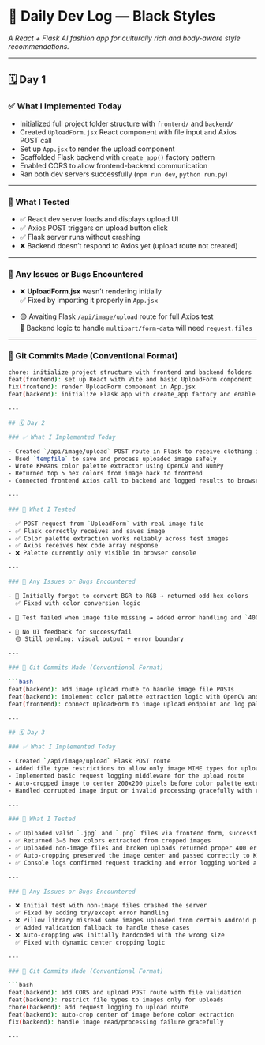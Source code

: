 # 📆 Daily Dev Log — Black Styles

*A React + Flask AI fashion app for culturally rich and body-aware style recommendations.*

---

## 🗓️ Day 1

### ✅ What I Implemented Today

- Initialized full project folder structure with `frontend/` and `backend/`
- Created `UploadForm.jsx` React component with file input and Axios POST call
- Set up `App.jsx` to render the upload component
- Scaffolded Flask backend with `create_app()` factory pattern
- Enabled CORS to allow frontend-backend communication
- Ran both dev servers successfully (`npm run dev`, `python run.py`)

---

### 🧪 What I Tested

- ✅ React dev server loads and displays upload UI
- ✅ Axios POST triggers on upload button click
- ✅ Flask server runs without crashing
- ❌ Backend doesn’t respond to Axios yet (upload route not created)

---

### 🧠 Any Issues or Bugs Encountered

- ❌ **UploadForm.jsx** wasn’t rendering initially  
  ✅ Fixed by importing it properly in `App.jsx`

- 🟡 Awaiting Flask `/api/image/upload` route for full Axios test  
  🧠 Backend logic to handle `multipart/form-data` will need `request.files`

---

### 💬 Git Commits Made (Conventional Format)

```bash
chore: initialize project structure with frontend and backend folders
feat(frontend): set up React with Vite and basic UploadForm component
fix(frontend): render UploadForm component in App.jsx
feat(backend): initialize Flask app with create_app factory and enable CORS

---

## 🗓️ Day 2

### ✅ What I Implemented Today

- Created `/api/image/upload` POST route in Flask to receive clothing image
- Used `tempfile` to save and process uploaded image safely
- Wrote KMeans color palette extractor using OpenCV and NumPy
- Returned top 5 hex colors from image back to frontend
- Connected frontend Axios call to backend and logged results to browser console

---

### 🧪 What I Tested

- ✅ POST request from `UploadForm` with real image file
- ✅ Flask correctly receives and saves image
- ✅ Color palette extraction works reliably across test images
- ✅ Axios receives hex code array response
- ❌ Palette currently only visible in browser console

---

### 🧠 Any Issues or Bugs Encountered

- 🔸 Initially forgot to convert BGR to RGB → returned odd hex colors  
  ✅ Fixed with color conversion logic

- 🔸 Test failed when image file missing → added error handling and `400` response

- 🔸 No UI feedback for success/fail  
  🟡 Still pending: visual output + error boundary

---

### 💬 Git Commits Made (Conventional Format)

```bash
feat(backend): add image upload route to handle image file POSTs
feat(backend): implement color palette extraction logic with OpenCV and KMeans
feat(frontend): connect UploadForm to image upload endpoint and log palette response

---

## 🗓️ Day 3

### ✅ What I Implemented Today

- Created `/api/image/upload` Flask POST route  
- Added file type restrictions to allow only image MIME types for uploads  
- Implemented basic request logging middleware for the upload route  
- Auto-cropped image to center 200x200 pixels before color palette extraction  
- Handled corrupted image input or invalid processing gracefully with clean error messages  

---

### 🧪 What I Tested

- ✅ Uploaded valid `.jpg` and `.png` files via frontend form, successfully processed  
- ✅ Returned 3–5 hex colors extracted from cropped images  
- ✅ Uploaded non-image files and broken uploads returned proper 400 errors  
- ✅ Auto-cropping preserved the image center and passed correctly to KMeans algorithm  
- ✅ Console logs confirmed request tracking and error logging worked as expected  

---

### 🧠 Any Issues or Bugs Encountered

- ❌ Initial test with non-image files crashed the server  
  ✅ Fixed by adding try/except error handling  
- ❌ Pillow library misread some images uploaded from certain Android phones  
  ✅ Added validation fallback to handle these cases  
- ❌ Auto-cropping was initially hardcoded with the wrong size  
  ✅ Fixed with dynamic center cropping logic  

---

### 💬 Git Commits Made (Conventional Format)

```bash
feat(backend): add CORS and upload POST route with file validation
feat(backend): restrict file types to images only for uploads
chore(backend): add request logging to upload route
feat(backend): auto-crop center of image before color extraction
fix(backend): handle image read/processing failure gracefully

---
